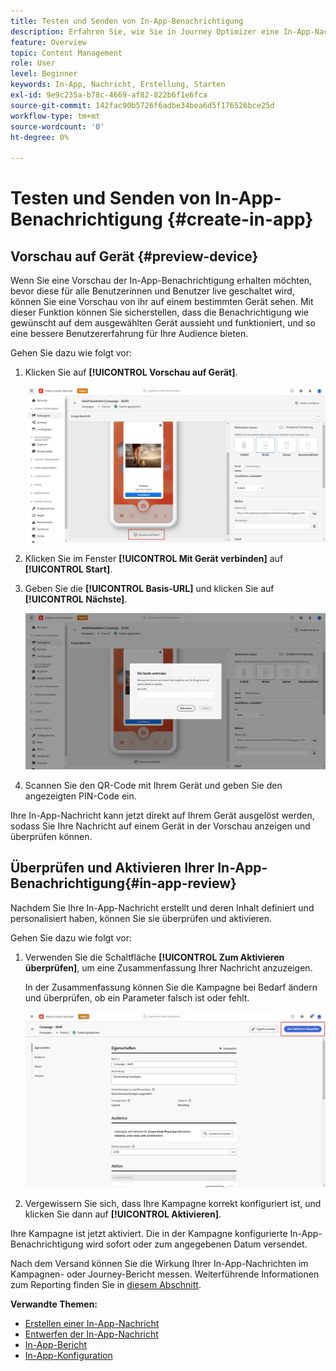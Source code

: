 ```yaml
---
title: Testen und Senden von In-App-Benachrichtigung
description: Erfahren Sie, wie Sie in Journey Optimizer eine In-App-Nachricht testen und senden
feature: Overview
topic: Content Management
role: User
level: Beginner
keywords: In-App, Nachricht, Erstellung, Starten
exl-id: 9e9c235a-b78c-4669-af82-822b6f1e6fca
source-git-commit: 142fac90b5726f6adbe34bea6d5f176526bce25d
workflow-type: tm+mt
source-wordcount: '0'
ht-degree: 0%

---
```


# Testen und Senden von In-App-Benachrichtigung {#create-in-app}

## Vorschau auf Gerät {#preview-device}

Wenn Sie eine Vorschau der In-App-Benachrichtigung erhalten möchten, bevor diese für alle Benutzerinnen und Benutzer live geschaltet wird, können Sie eine Vorschau von ihr auf einem bestimmten Gerät sehen. Mit dieser Funktion können Sie sicherstellen, dass die Benachrichtigung wie gewünscht auf dem ausgewählten Gerät aussieht und funktioniert, und so eine bessere Benutzererfahrung für Ihre Audience bieten.

Gehen Sie dazu wie folgt vor:

1. Klicken Sie auf **[!UICONTROL Vorschau auf Gerät]**.

   ![](assets/in_app_create_6.png)

1. Klicken Sie im Fenster **[!UICONTROL Mit Gerät verbinden]** auf **[!UICONTROL Start]**.

1. Geben Sie die **[!UICONTROL Basis-URL]** und klicken Sie auf **[!UICONTROL Nächste]**.

   ![](assets/in_app_create_7.png)

1. Scannen Sie den QR-Code mit Ihrem Gerät und geben Sie den angezeigten PIN-Code ein.

Ihre In-App-Nachricht kann jetzt direkt auf Ihrem Gerät ausgelöst werden, sodass Sie Ihre Nachricht auf einem Gerät in der Vorschau anzeigen und überprüfen können.

## Überprüfen und Aktivieren Ihrer In-App-Benachrichtigung{#in-app-review}

Nachdem Sie Ihre In-App-Nachricht erstellt und deren Inhalt definiert und personalisiert haben, können Sie sie überprüfen und aktivieren.

Gehen Sie dazu wie folgt vor:

1. Verwenden Sie die Schaltfläche **[!UICONTROL Zum Aktivieren überprüfen]**, um eine Zusammenfassung Ihrer Nachricht anzuzeigen.

   In der Zusammenfassung können Sie die Kampagne bei Bedarf ändern und überprüfen, ob ein Parameter falsch ist oder fehlt.

   ![](assets/in_app_create_5.png)

1. Vergewissern Sie sich, dass Ihre Kampagne korrekt konfiguriert ist, und klicken Sie dann auf **[!UICONTROL Aktivieren]**.

Ihre Kampagne ist jetzt aktiviert. Die in der Kampagne konfigurierte In-App-Benachrichtigung wird sofort oder zum angegebenen Datum versendet.

Nach dem Versand können Sie die Wirkung Ihrer In-App-Nachrichten im Kampagnen- oder Journey-Bericht messen. Weiterführende Informationen zum Reporting finden Sie in [diesem Abschnitt](../reports/campaign-global-report.md#inapp-report).

**Verwandte Themen:**

* [Erstellen einer In-App-Nachricht](create-in-app.md)
* [Entwerfen der In-App-Nachricht](design-in-app.md)
* [In-App-Bericht](../reports/campaign-global-report.md#inapp-report)
* [In-App-Konfiguration](inapp-configuration.md)
